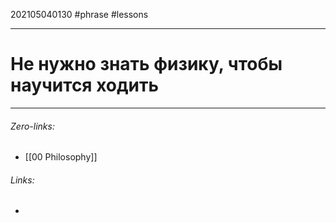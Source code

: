 202105040130
#phrase #lessons 
___
# Не нужно знать физику, чтобы научится ходить

___
###### Zero-links:
- [[00 Philosophy]]
###### Links:
-